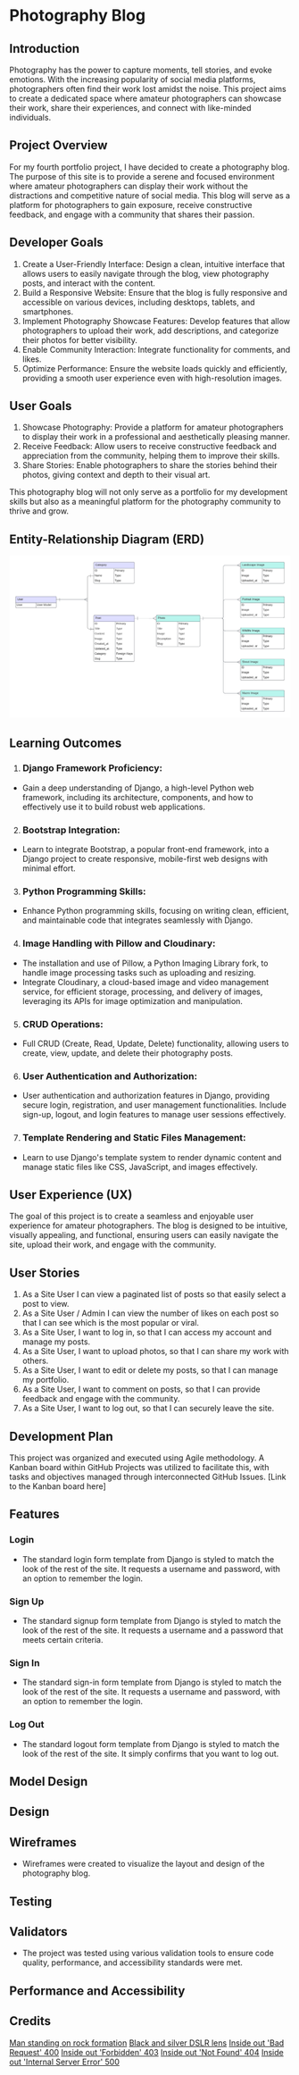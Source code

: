 # Photography Blog

## Introduction

Photography has the power to capture moments, tell stories, and evoke emotions. With the increasing popularity of social media platforms, photographers often find their work lost amidst the noise. This project aims to create a dedicated space where amateur photographers can showcase their work, share their experiences, and connect with like-minded individuals.

## Project Overview

For my fourth portfolio project, I have decided to create a photography blog. The purpose of this site is to provide a serene and focused environment where amateur photographers can display their work without the distractions and competitive nature of social media. This blog will serve as a platform for photographers to gain exposure, receive constructive feedback, and engage with a community that shares their passion.

## Developer Goals
1. Create a User-Friendly Interface: Design a clean, intuitive interface that allows users to easily navigate through the blog, view photography posts, and interact with the content.
2. Build a Responsive Website: Ensure that the blog is fully responsive and accessible on various devices, including desktops, tablets, and smartphones.
3. Implement Photography Showcase Features: Develop features that allow photographers to upload their work, add descriptions, and categorize their photos for better visibility.
4. Enable Community Interaction: Integrate functionality for comments, and likes.
5. Optimize Performance: Ensure the website loads quickly and efficiently, providing a smooth user experience even with high-resolution images.

## User Goals
1. Showcase Photography: Provide a platform for amateur photographers to display their work in a professional and aesthetically pleasing manner.
2. Receive Feedback: Allow users to receive constructive feedback and appreciation from the community, helping them to improve their skills.
3. Share Stories: Enable photographers to share the stories behind their photos, giving context and depth to their visual art.

This photography blog will not only serve as a portfolio for my development skills but also as a meaningful platform for the photography community to thrive and grow.

## Entity-Relationship Diagram (ERD)

![alt text](<documentation/erd/Database ER diagram Photography Blog.png>)

## Learning Outcomes
1. ### Django Framework Proficiency:

- Gain a deep understanding of Django, a high-level Python web framework, including its architecture, components, and how to effectively use it to build robust web applications.

2. ### Bootstrap Integration:

- Learn to integrate Bootstrap, a popular front-end framework, into a Django project to create responsive, mobile-first web designs with minimal effort.

3. ### Python Programming Skills:

- Enhance Python programming skills, focusing on writing clean, efficient, and maintainable code that integrates seamlessly with Django.

4. ### Image Handling with Pillow and Cloudinary:

- The installation and use of Pillow, a Python Imaging Library fork, to handle image processing tasks such as uploading and resizing.
- Integrate Cloudinary, a cloud-based image and video management service, for efficient storage, processing, and delivery of images, leveraging its APIs for image optimization and manipulation.

5. ### CRUD Operations:

- Full CRUD (Create, Read, Update, Delete) functionality, allowing users to create, view, update, and delete their photography posts.

6. ### User Authentication and Authorization:

- User authentication and authorization features in Django, providing secure login, registration, and user management functionalities. Include sign-up, logout, and login features to manage user sessions effectively.

7. ### Template Rendering and Static Files Management:

- Learn to use Django's template system to render dynamic content and manage static files like CSS, JavaScript, and images effectively.

## User Experience (UX)

The goal of this project is to create a seamless and enjoyable user experience for amateur photographers. The blog is designed to be intuitive, visually appealing, and functional, ensuring users can easily navigate the site, upload their work, and engage with the community.

## User Stories
1. As a Site User I can view a paginated list of posts so that easily select a post to view.
2. As a Site User / Admin I can view the number of likes on each post so that I can see which is the most popular or viral.
3. As a Site User, I want to log in, so that I can access my account and manage my posts.
4. As a Site User, I want to upload photos, so that I can share my work with others.
5. As a Site User, I want to edit or delete my posts, so that I can manage my portfolio.
6. As a Site User, I want to comment on posts, so that I can provide feedback and engage with the community.
7. As a Site User, I want to log out, so that I can securely leave the site.

## Development Plan

This project was organized and executed using Agile methodology. A Kanban board within GitHub Projects was utilized to facilitate this, with tasks and objectives managed through interconnected GitHub Issues. [Link to the Kanban board here]

## Features

### Login

- The standard login form template from Django is styled to match the look of the rest of the site. It requests a username and password, with an option to remember the login.

### Sign Up
- The standard signup form template from Django is styled to match the look of the rest of the site. It requests a username and a password that meets certain criteria.

### Sign In
- The standard sign-in form template from Django is styled to match the look of the rest of the site. It requests a username and password, with an option to remember the login.

### Log Out
- The standard logout form template from Django is styled to match the look of the rest of the site. It simply confirms that you want to log out.

## Model Design

## Design

## Wireframes

- Wireframes were created to visualize the layout and design of the photography blog.

## Testing

## Validators

- The project was tested using various validation tools to ensure code quality, performance, and accessibility standards were met.

## Performance and Accessibility



## Credits
[Man standing on rock formation](<documentation/images/hero-image.jpg>)
[Black and silver DSLR lens](<documentation/images/lens.jpg>)
[Inside out 'Bad Request' 400](<documentation/images/400.png>)
[Inside out 'Forbidden' 403](<documentation/images/403.png>)
[Inside out 'Not Found' 404](<documentation/images/404.png>)
[Inside out 'Internal Server Error' 500](<documentation/images/500.png>)